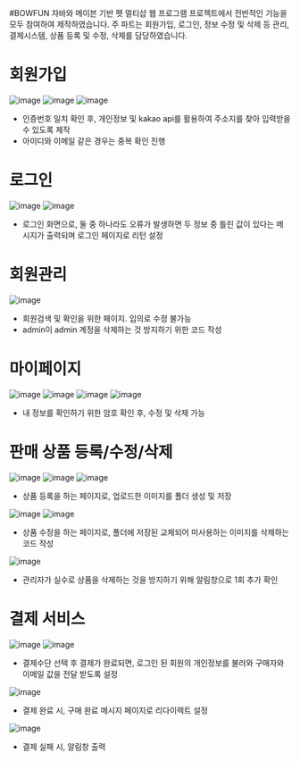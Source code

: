 #BOWFUN
자바와 메이븐 기반 펫 멀티샵 웹 프로그램 프로젝트에서 전반적인 기능을 모두 참여하여 제작하였습니다.
주 파트는 회원가입, 로그인, 정보 수정 및 삭제 등 관리, 결제시스템, 상품 등록 및 수정, 삭제를 담당하였습니다.

# 회원가입
![image](https://github.com/user-attachments/assets/ecc7c75e-cbd8-4cc5-a885-f3e4b26b852a)
![image](https://github.com/user-attachments/assets/f9871db1-489a-41a1-9916-0851d14ccca4)
![image](https://github.com/user-attachments/assets/6b9eb94a-30a7-4346-866e-d6c886307888)
* 인증번호 일치 확인 후, 개인정보 및 kakao api를 활용하여 주소지를 찾아 입력받을 수 있도록 제작
* 아이디와 이메일 같은 경우는 중복 확인 진행

# 로그인
![image](https://github.com/user-attachments/assets/4c3daf6f-acb7-4620-94ea-869ead97fdb5)
![image](https://github.com/user-attachments/assets/05c9ed2e-be22-4dd8-abf6-321e0a9bd79a)
* 로그인 화면으로, 둘 중 하나라도 오류가 발생하면 두 정보 중 틀린 값이 있다는 메시지가 출력되며 로그인 페이지로 리턴 설정

# 회원관리
![image](https://github.com/user-attachments/assets/2f7899e9-217b-48de-9dd8-aaefc07cb07c)
* 회원검색 및 확인을 위한 페이지. 임의로 수정 불가능
* admin이 admin 계정을 삭제하는 것 방지하기 위한 코드 작성

# 마이페이지
![image](https://github.com/user-attachments/assets/aec0aacb-54dd-4954-8719-90abf0bc02ce)
![image](https://github.com/user-attachments/assets/2fdb1426-8652-41f2-bda8-3955a1e6552d)
![image](https://github.com/user-attachments/assets/ddb285f3-b360-406e-8fc5-a5039c3a5e1f)
![image](https://github.com/user-attachments/assets/e5ac50ab-f795-4171-a18b-a39367c5c8fd)
* 내 정보를 확인하기 위한 암호 확인 후, 수정 및 삭제 가능

# 판매 상품 등록/수정/삭제
![image](https://github.com/user-attachments/assets/c30d53a8-6109-491f-b6bc-f6b39ce8c6a2)
![image](https://github.com/user-attachments/assets/7711abab-ffba-4790-8247-1c2bbc449f75)
![image](https://github.com/user-attachments/assets/b54b6be2-07b1-4647-ba17-783b3488be82)
* 상품 등록을 하는 페이지로, 업로드한 이미지를 폴더 생성 및 저장

![image](https://github.com/user-attachments/assets/fb937194-bdb1-49b0-9f12-2070cd6decb6)
![image](https://github.com/user-attachments/assets/5aec7280-863d-41b5-b11c-07c15ff26c11)
* 상품 수정을 하는 페이지로, 폴더에 저장된 교체되어 미사용하는 이미지를 삭제하는 코드 작성

![image](https://github.com/user-attachments/assets/3d55ef2a-bdb5-462c-95e8-9ca8c9473629)
* 관리자가 실수로 상품을 삭제하는 것을 방지하기 위해 알림창으로 1회 추가 확인

# 결제 서비스
![image](https://github.com/user-attachments/assets/5803ebc3-41fa-40fb-9bac-16ca29db54c9)
![image](https://github.com/user-attachments/assets/71244217-2fcb-4b9b-b89a-b765b2d9a1a4)
* 결제수단 선택 후 결제가 완료되면, 로그인 된 회원의 개인정보를 불러와 구매자와 이메일 값을 전달 받도록 설정

![image](https://github.com/user-attachments/assets/212dd4e3-24d8-43ae-a0b5-98f40d839726)
* 결제 완료 시, 구매 완료 메시지 페이지로 리다이렉트 설정

![image](https://github.com/user-attachments/assets/96234e88-8208-4781-9574-78165e4320e4)
* 결제 실패 시, 알림창 출력
